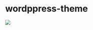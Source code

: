 # wordppress-theme

<img src="https://imperialwebdesign.in/wp-content/uploads/2019/01/wordpress.gif">
